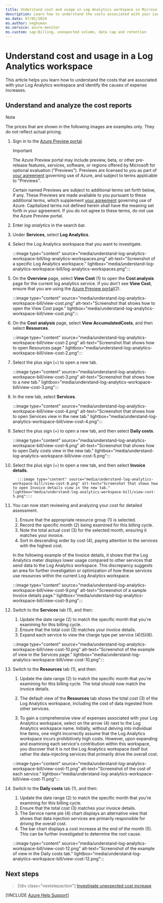 ```yaml
---
title: Understand cost and usage in Log Analytics workspace in Microsoft Azure
description: Learn how to understand the costs associated with your Log Analytics workspace and identify causes of increased expense.
ms.date: 07/01/2024
ms.author: neghuman
ms.service: azure-monitor
ms.custom: sap:Billing, unexpected volume, data cap and retention
---
```

# Understand cost and usage in a Log Analytics workspace

This article helps you learn how to understand the costs that are associated with your Log Analytics workspace and identify the causes of expense increases.

## Understand and analyze the cost reports

> [!NOTE]
> The prices that are shown in the following images are examples only. They do not reflect actual pricing.

1. Sign in to the [Azure Preview portal](https://preview.portal.azure.com). 
   
   > [!IMPORTANT]
   > The Azure Preview portal may include preview, beta, or other pre-release features, services, software, or regions offered by Microsoft for optional evaluation ("Previews"). Previews are licensed to you as part of [your agreement](https://azure.microsoft.com/support/legal) governing use of Azure, and subject to terms applicable to "Previews".
   >
   >Certain named Previews are subject to additional terms set forth below, if any. These Previews are made available to you pursuant to these additional terms, which supplement [your agreement](https://azure.microsoft.com/support/legal) governing use of Azure. Capitalized terms not defined herein shall have the meaning set forth in your agreement. If you do not agree to these terms, do not use the Azure Preview portal.

1. Enter *log analytics* in the search bar.
1. Under **Services**, select **Log Analytics**.
1. Select the Log Analytics workspace that you want to investigate.

    :::image type="content" source="media/understand-log-analytics-workspace-bill/log-analytics-workspaces.png" alt-text="Screenshot of a specific Log Analytics workspace." lightbox="media/understand-log-analytics-workspace-bill/log-analytics-workspaces.png":::
1. On the **Overview** page, select **View Cost** (1) to open the **Cost analysis** page for the current log analytics service. If you don't see **View Cost**, ensure that you are using the [Azure Preview portal](https://preview.portal.azure.com)(2).

     :::image type="content" source="media/understand-log-analytics-workspace-bill/view-cost.png" alt-text="Screenshot that shows how to open the View Cost page." lightbox="media/understand-log-analytics-workspace-bill/view-cost.png":::
1. On the **Cost analysis** page, select **View AccumulatedCosts**, and then select **Resources**.

   :::image type="content" source="media/understand-log-analytics-workspace-bill/view-cost-2.png" alt-text="Screenshot that shows how to open Resources page." lightbox="media/understand-log-analytics-workspace-bill/view-cost-2.png":::

1. Select the plus sign (+) to open a new tab.

   :::image type="content" source="media/understand-log-analytics-workspace-bill/view-cost-3.png" alt-text="Screenshot that shows how to a new tab." lightbox="media/understand-log-analytics-workspace-bill/view-cost-3.png":::
1. In the new tab, select **Services**.  

   :::image type="content" source="media/understand-log-analytics-workspace-bill/view-cost-4.png" alt-text="Screenshot that shows how to open Services view in the new tab." lightbox="media/understand-log-analytics-workspace-bill/view-cost-4.png":::
1. Select the plus sign (+) to open a new tab, and then select **Daily costs**.

      :::image type="content" source="media/understand-log-analytics-workspace-bill/view-cost-6.png" alt-text="Screenshot that shows how to open Daily costs view in the new tab." lightbox="media/understand-log-analytics-workspace-bill/view-cost-5.png":::
1. Select the plus sign (+) to open a new tab, and then select **Invoice details**.

         :::image type="content" source="media/understand-log-analytics-workspace-bill/view-cost-8.png" alt-text="Screenshot that shows how to open Invoice details view in the new tab." lightbox="media/understand-log-analytics-workspace-bill/view-cost-5.png":::

1. You can now start reviewing and analyzing your cost for detailed assessment. 

   1. Ensure that the appropriate resource group (1) is selected.
   2. Record the specific month (2) being examined for this billing cycle.
   3. Note the total actual cost (3) for the selected month, ensuring it matches your invoice.
   4. Sort in descending order by cost (4), paying attention to the services with the highest cost.

   In the following example of the Invoice details, it shows that the Log Analytics meter displays lower usage compared to other services that send data to the Log Analytics workspace. This discrepancy suggests an area for further investigation or optimization of how these services use resources within the current Log Analytics workspace.

   :::image type="content" source="media/understand-log-analytics-workspace-bill/view-cost-9.png" alt-text="Screenshot of a sample Invoice details page." lightbox="media/understand-log-analytics-workspace-bill/view-cost-9.png":::

1. Switch to the **Services** tab (1), and then:
   1. Update the date range (2) to match the specific month that you're examining for this billing cycle.
   1. Ensure that the total cost (3) matches your invoice details.
   1. Expand each service to view the charge type per service (4)(5)(6).

   :::image type="content" source="media/understand-log-analytics-workspace-bill/view-cost-10.png" alt-text="Screenshot of the example of view in the Services page." lightbox="media/understand-log-analytics-workspace-bill/view-cost-10.png":::
1. Switch to the **Resources** tab (1), and then:
   1. Update the date range (2) to match the specific month that you're examining for this billing cycle. The total should now match the invoice details.

   1.  The default view of the **Resources** tab shows the total cost (3) of the Log Analytics workspace, including the cost of data ingested from other services.

   1. To gain a comprehensive view of expenses associated with your Log Analytics workspace, select on the arrow (4) next to the Log Analytics workspace name. Initially, without delving into individual line items, one might incorrectly assume that the Log Analytics workspace incurs prohibitively high costs. However, upon expanding and examining each service's contribution within this workspace, you discover that it is not the Log Analytics workspace itself but rather the data-injecting services that primarily drive the overall cost.

   :::image type="content" source="media/understand-log-analytics-workspace-bill/view-cost-11.png" alt-text="Screenshot of the cost of each service." lightbox="media/understand-log-analytics-workspace-bill/view-cost-11.png":::

1. Switch to the **Daily costs** tab (1), and then:

   1. Update the date range (2) to match the specific month that you're examining for this billing cycle.
   1. Ensure that the total cost (3) matches your invoice details.
   1. The Service name pie (4) chart displays an alternative view that shows that data injection services are primarily responsible for driving the overall cost.
   1. The bar chart displays a cost increase at the end of the month (5). This can be further investigated to determine the root cause.
   
   :::image type="content" source="media/understand-log-analytics-workspace-bill/view-cost-12.png" alt-text="Screenshot of the example of view in the Daily costs tab." lightbox="media/understand-log-analytics-workspace-bill/view-cost-12.png":::

## Next steps

> [!div class="nextstepaction"]
> [Investigate unexpected cost increase](./identify-service-cause-unexpected-costs.md)

[!INCLUDE [Azure Help Support](../../../../includes/azure-help-support.md)]
